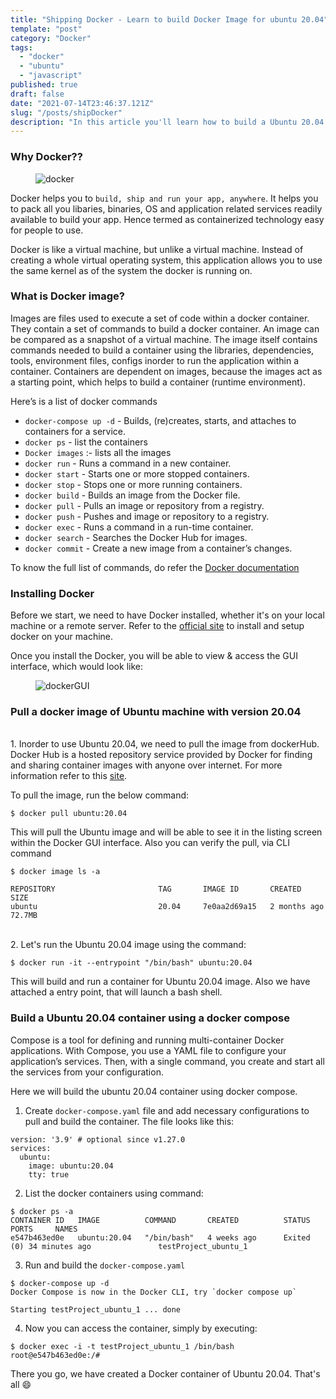 ```yaml
---
title: "Shipping Docker - Learn to build Docker Image for ubuntu 20.04"
template: "post"
category: "Docker"
tags:
  - "docker"
  - "ubuntu"
  - "javascript"
published: true
draft: false
date: "2021-07-14T23:46:37.121Z"
slug: "/posts/shipDocker"
description: "In this article you'll learn how to build a Ubuntu 20.04 image. But before starting to build the image, let's quickly have a brief about docker."
---
```


### Why Docker??

<figure class="float-center" style="width: 1000px">
	<img src="/media/docker.jpg" alt="docker">
</figure>

Docker helps you to `build, ship and run your app, anywhere`. It helps you to pack all you libaries, binaries, OS and application related services readily available to build your app. Hence termed as containerized technology easy for people to use.

Docker is like a virtual machine, but unlike a virtual machine. Instead of creating a whole virtual operating system, this application allows you to use the same kernel as of the system the docker is running on.

### What is Docker image?

Images are files used to execute a set of code within a docker container. They contain a set of commands to build a docker container. An image can be compared as a snapshot of a virtual machine. The image itself contains commands needed to build a container using the libraries, dependencies, tools, environment files, configs inorder to run the application within a container.
Containers are dependent on images, because the images act as a starting point, which helps to build a container (runtime environment).

Here’s is a list of docker commands

- `docker-compose up -d` - Builds, (re)creates, starts, and attaches to containers for a service.
- `docker ps` - list the containers
- `Docker images` :- lists all the images
- `docker run` - Runs a command in a new container.
- `docker start` - Starts one or more stopped containers.
- `docker stop` - Stops one or more running containers.
- `docker build` - Builds an image from the Docker file.
- `docker pull` - Pulls an image or repository from a registry.
- `docker push` - Pushes and image or repository to a registry.
- `docker exec` - Runs a command in a run-time container.
- `docker search` - Searches the Docker Hub for images.
- `docker commit` - Create a new image from a container’s changes.

To know the full list of commands, do refer the [Docker documentation](https://docs.docker.com/engine/reference/commandline/docker/)

### Installing Docker

Before we start, we need to have Docker installed, whether it's on your local machine or a remote server. Refer to the [official site](https://docs.docker.com/get-docker/) to install and setup docker on your machine.

Once you install the Docker, you will be able to view & access the GUI interface, which would look like:

<figure class="float-center" style="width: 1000px">
	<img src="/media/dockerGUI.png" alt="dockerGUI">
</figure>

### Pull a docker image of Ubuntu machine with version 20.04

<br> 1. Inorder to use Ubuntu 20.04, we need to pull the image from dockerHub. Docker Hub is a hosted repository service provided by Docker for finding and sharing container images with anyone over internet. For more information refer to this [site](https://www.docker.com/products/docker-hub).
<br/>

To pull the image, run the below command:

```
$ docker pull ubuntu:20.04
```

This will pull the Ubuntu image and will be able to see it in the listing screen within the Docker GUI interface. Also you can verify the pull, via CLI command

```
$ docker image ls -a

REPOSITORY                       TAG       IMAGE ID       CREATED        SIZE
ubuntu                           20.04     7e0aa2d69a15   2 months ago   72.7MB
```

<br> 2. Let's run the Ubuntu 20.04 image using the command:

```
$ docker run -it --entrypoint "/bin/bash" ubuntu:20.04
```

This will build and run a container for Ubuntu 20.04 image. Also we have attached a entry point, that will launch a bash shell. <br/>

### Build a Ubuntu 20.04 container using a docker compose

Compose is a tool for defining and running multi-container Docker applications. With Compose, you use a YAML file to configure your application’s services. Then, with a single command, you create and start all the services from your configuration.

Here we will build the ubuntu 20.04 container using docker compose.

1. Create `docker-compose.yaml` file and add necessary configurations to pull and build the container. The file looks like this:

```
version: '3.9' # optional since v1.27.0
services:
  ubuntu:
    image: ubuntu:20.04
    tty: true
```

2. List the docker containers using command:

```
$ docker ps -a
CONTAINER ID   IMAGE          COMMAND       CREATED          STATUS                        PORTS     NAMES
e547b463ed0e   ubuntu:20.04   "/bin/bash"   4 weeks ago      Exited (0) 34 minutes ago               testProject_ubuntu_1
```

3. Run and build the `docker-compose.yaml`

```
$ docker-compose up -d
Docker Compose is now in the Docker CLI, try `docker compose up`

Starting testProject_ubuntu_1 ... done
```

4. Now you can access the container, simply by executing:

```
$ docker exec -i -t testProject_ubuntu_1 /bin/bash
root@e547b463ed0e:/#

```

There you go, we have created a Docker container of Ubuntu 20.04. That's all 😄
